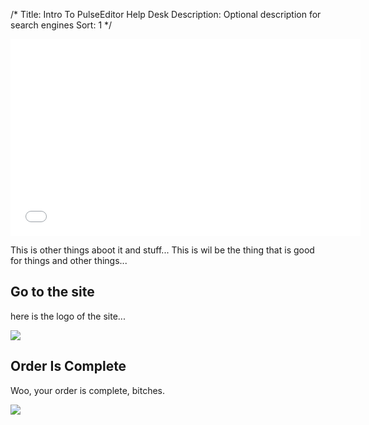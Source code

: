 /*
Title: Intro To PulseEditor Help Desk
Description: Optional description for search engines
Sort: 1
*/

<iframe width="560" height="315" src="//www.youtube.com/embed/9aBDPg2BuCw" frameborder="0" allowfullscreen></iframe>


This is other things aboot it and stuff... This is wil be the thing that is good for things and other things...

## Go to the site

here is the logo of the site...

![][1]

[1]: images/newtest/go-to-the-site.png

## Order Is Complete

Woo, your order is complete, bitches.

![][2]

[2]: images/newtest/order-is-complete.png
